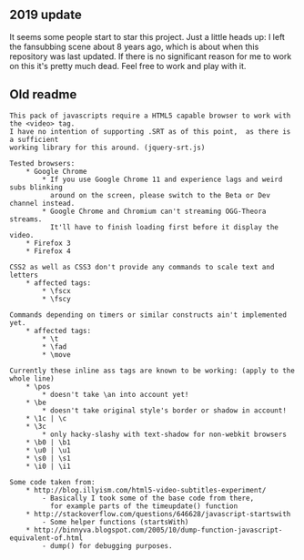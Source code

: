 ## 2019 update
It seems some people start to star this project. Just a little heads up: I left the fansubbing scene about 8 years ago, which is about when this repository was last updated. If there is no significant reason for me to work on this it's pretty much dead. Feel free to work and play with it.


## Old readme
```
This pack of javascripts require a HTML5 capable browser to work with the <video> tag. 
I have no intention of supporting .SRT as of this point,  as there is a sufficient 
working library for this around. (jquery-srt.js)

Tested browsers:
	* Google Chrome
		* If you use Google Chrome 11 and experience lags and weird subs blinking 
		  around on the screen, please switch to the Beta or Dev channel instead.
		* Google Chrome and Chromium can't streaming OGG-Theora streams. 
		  It'll have to finish loading first before it display the video.
	* Firefox 3
	* Firefox 4		

CSS2 as well as CSS3 don't provide any commands to scale text and letters
	* affected tags: 
		* \fscx
		* \fscy
		
Commands depending on timers or similar constructs ain't implemented yet. 
	* affected tags: 
		* \t
		* \fad
		* \move

Currently these inline ass tags are known to be working: (apply to the whole line)
	* \pos
		* doesn't take \an into account yet!
	* \be
		* doesn't take original style's border or shadow in account!
	* \1c | \c
	* \3c 
		* only hacky-slashy with text-shadow for non-webkit browsers
	* \b0 | \b1
	* \u0 | \u1
	* \s0 | \s1
	* \i0 | \i1

Some code taken from: 
	* http://blog.illyism.com/html5-video-subtitles-experiment/
		- Basically I took some of the base code from there, 
		  for example parts of the timeupdate() function
	* http://stackoverflow.com/questions/646628/javascript-startswith
		- Some helper functions (startsWith)
	* http://binnyva.blogspot.com/2005/10/dump-function-javascript-equivalent-of.html
		- dump() for debugging purposes.
```
